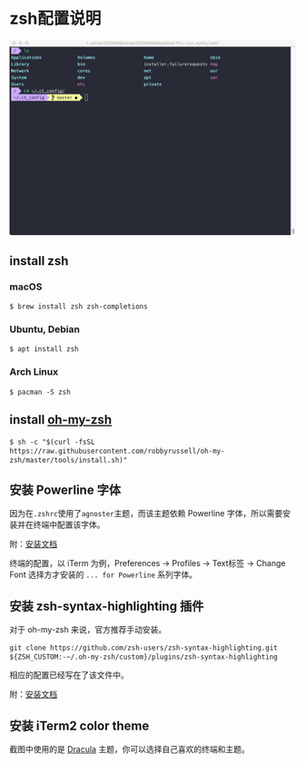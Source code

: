 # zsh配置说明

![screenshot](https://github.com/kitian616/config/blob/master/zsh/screenshot.png?raw=true)

## install zsh

### macOS

```
$ brew install zsh zsh-completions
```

### Ubuntu, Debian

```
$ apt install zsh
```

### Arch Linux

```
$ pacman -S zsh
```

## install [oh-my-zsh](https://github.com/robbyrussell/oh-my-zsh)

```
$ sh -c "$(curl -fsSL https://raw.githubusercontent.com/robbyrussell/oh-my-zsh/master/tools/install.sh)"
```

## 安装 Powerline 字体

因为在`.zshrc`使用了`agnoster`主题，而该主题依赖 Powerline 字体，所以需要安装并在终端中配置该字体。

附：[安装文档](https://github.com/powerline/fonts)

终端的配置，以 iTerm 为例，Preferences -> Profiles -> Text标签 -> Change Font 选择方才安装的 `... for Powerline` 系列字体。

## 安装 zsh-syntax-highlighting 插件

对于 oh-my-zsh 来说，官方推荐手动安装。

```
git clone https://github.com/zsh-users/zsh-syntax-highlighting.git ${ZSH_CUSTOM:-~/.oh-my-zsh/custom}/plugins/zsh-syntax-highlighting
```

相应的配置已经写在了该文件中。

附：[安装文档](https://github.com/zsh-users/zsh-syntax-highlighting/blob/master/INSTALL.md)

## 安装 iTerm2 color theme

截图中使用的是 [Dracula](https://draculatheme.com/) 主题，你可以选择自己喜欢的终端和主题。

